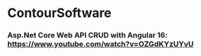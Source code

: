 # ContourSoftware

### Asp.Net Core Web API CRUD with Angular 16: https://www.youtube.com/watch?v=OZGdKYzUYvU
